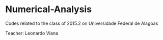 # Numerical-Analysis
Codes related to the class of 2015.2 on Universidade Federal de Alagoas

Teacher: Leonardo Viana
